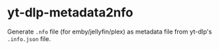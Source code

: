 # yt-dlp-metadata2nfo
Generate `.nfo` file (for emby/jellyfin/plex) as metadata file from yt-dlp's `.info.json` file.
